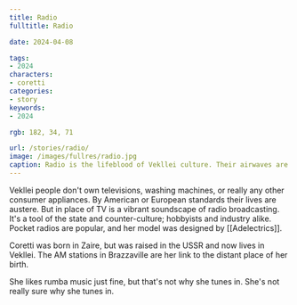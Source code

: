 ```yaml
---
title: Radio
fulltitle: Radio

date: 2024-04-08

tags:
- 2024
characters:
- coretti
categories:
- story
keywords:
- 2024

rgb: 182, 34, 71

url: /stories/radio/
image: /images/fullres/radio.jpg
caption: Radio is the lifeblood of Vekllei culture. Their airwaves are packed with every kind of sound for all kinds of ears.
---
```

Vekllei people don't own televisions, washing machines, or really any other consumer appliances. By American or European standards their lives are austere. But in place of TV is a vibrant soundscape of radio broadcasting. It's a tool of the state and counter-culture; hobbyists and industry alike. Pocket radios are popular, and her model was designed by [[Adelectrics]].

Coretti was born in Zaire, but was raised in the USSR and now lives in Vekllei. The AM stations in Brazzaville are her link to the distant place of her birth.

She likes rumba music just fine, but that's not why she tunes in. She's not really sure why she tunes in.